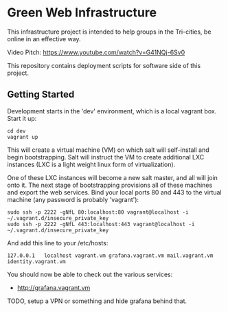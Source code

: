# Green Web Infrastructure

This infrastructure project is intended to help groups in the
Tri-cities, be online in an effective way.

Video Pitch: https://www.youtube.com/watch?v=G41NQj-6Sv0

This repository contains deployment scripts for software
side of this project.

## Getting Started

Development starts in the 'dev' environment, which is a local vagrant
box. Start it up:

    cd dev
    vagrant up

This will create a virtual machine (VM) on which salt will
self-install and begin bootstrapping.  Salt will instruct the VM to
create additional LXC instances (LXC is a light weight linux form of
virtualization).

One of these LXC instances will become a new salt master, and all will join
onto it. The next stage of bootstrapping provisions all of these machines
and export the web services.  Bind your local ports 80 and 443 to the virtual machine (any
password is probably 'vagrant'):

    sudo ssh -p 2222 -gNfL 80:localhost:80 vagrant@localhost -i ~/.vagrant.d/insecure_private_key
    sudo ssh -p 2222 -gNfL 443:localhost:443 vagrant@localhost -i ~/.vagrant.d/insecure_private_key

And add this line to your /etc/hosts:

    127.0.0.1	localhost vagrant.vm grafana.vagrant.vm mail.vagrant.vm identity.vagrant.vm

You should now be able to check out the various services:

  - http://grafana.vagrant.vm

TODO, setup a VPN or something and hide grafana behind that.
